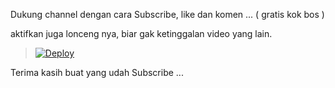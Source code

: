 
Dukung channel dengan cara Subscribe, like dan komen ... ( gratis kok bos ) 

aktifkan juga lonceng nya, biar gak ketinggalan video yang lain.



> [![Deploy](https://www.herokucdn.com/deploy/button.png)](https://dashboard.heroku.com/new?template=https://github.com/lokag/asd)


Terima kasih buat yang udah Subscribe ...
